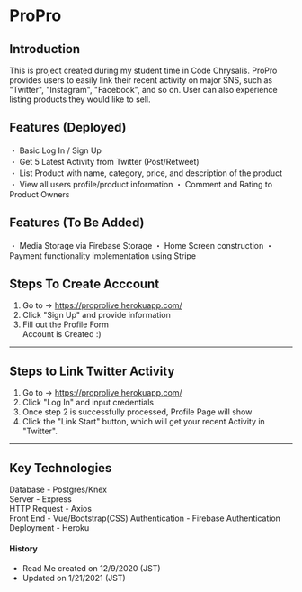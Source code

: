 
# ProPro

## Introduction
This is project created during my student time in Code Chrysalis. ProPro provides users to easily link their recent activity on major SNS, such as "Twitter", "Instagram", "Facebook", and so on. User can also experience listing products they would like to sell.

## Features (Deployed)
・ Basic Log In / Sign Up  
・ Get 5 Latest Activity from Twitter (Post/Retweet)  
・ List Product with name, category, price, and description of the product  
・ View all users profile/product information
・ Comment and Rating to Product Owners

## Features (To Be Added)
・ Media Storage via Firebase Storage
・ Home Screen construction
・ Payment functionality implementation using Stripe

## Steps To Create Acccount
1. Go to -> https://proprolive.herokuapp.com/
2. Click "Sign Up" and provide information
3. Fill out the Profile Form  
Account is Created :)
---

## Steps to Link Twitter Activity 
1. Go to -> https://proprolive.herokuapp.com/  
2. Click "Log In" and input credentials
3. Once step 2 is successfully processed, Profile Page will show 
4. Click the "Link Start" button, which will get your recent Activity in "Twitter".  
---

## Key Technologies
  Database - Postgres/Knex  
  Server - Express  
  HTTP Request - Axios  
  Front End - Vue/Bootstrap(CSS)
  Authentication - Firebase Authentication
  Deployment - Heroku

#### History 
- Read Me created on 12/9/2020 (JST)
- Updated on 1/21/2021 (JST)

